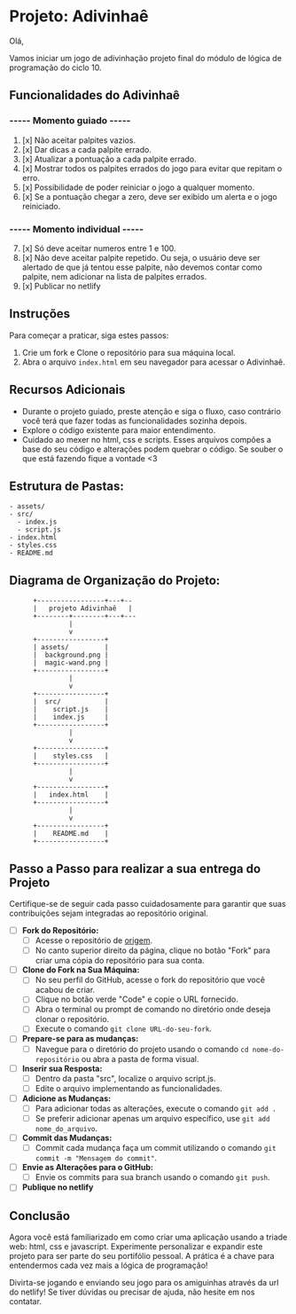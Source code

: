 # Projeto: Adivinhaê

Olá, 

Vamos iniciar um jogo de adivinhação projeto final do módulo de lógica de programação do ciclo 10.

## Funcionalidades do Adivinhaê
### ----- Momento guiado -----
  1. [x] Não aceitar palpites vazios.
  2. [x] Dar dicas a cada palpite errado.
  3. [x] Atualizar a pontuação a cada palpite errado.
  4. [x] Mostrar todos os palpites errados do jogo para evitar que repitam o erro.
  5. [x] Possibilidade de poder reiniciar o jogo a qualquer momento.
  6. [x] Se a pontuação chegar a zero, deve ser exibido um alerta e o jogo reiniciado.

### ----- Momento individual -----
  7. [x] Só deve aceitar numeros entre 1 e 100.
  8. [x] Não deve aceitar palpite repetido. Ou seja, o usuário deve ser alertado de que já tentou esse palpite, não devemos contar como palpite, nem adicionar na lista de palpites errados.
  9. [x] Publicar no netlify

## Instruções

Para começar a praticar, siga estes passos:

1. Crie um fork e Clone o repositório para sua máquina local.
2. Abra o arquivo `index.html` em seu navegador para acessar o Adivinhaê.

## Recursos Adicionais

- Durante o projeto guiado, preste atenção e siga o fluxo, caso contrário você terá que fazer todas as funcionalidades sozinha depois.
- Explore o código existente para maior entendimento.
- Cuidado ao mexer no html, css e scripts. Esses arquivos compões a base do seu código e alterações podem quebrar o código. Se souber o que está fazendo fique a vontade <3

## Estrutura de Pastas:

```
- assets/
- src/
  - index.js
  - script.js
- index.html
- styles.css
- README.md
```

## Diagrama de Organização do Projeto:

```
      +-----------------+---+--
      |   projeto Adivinhaê   |
      +--------+--------+---+---
               |
               v
      +-----------------+
      | assets/         |
      |  background.png |
      |  magic-wand.png |
      +-----------------+
               |
               v
      +-----------------+
      |  src/           |
      |    script.js    |
      |    index.js     |
      +-----------------+
               |
               v
      +-----------------+
      |    styles.css   |
      +-----------------+
               |
               v
      +-----------------+
      |   index.html    |
      +-----------------+
               |
               v
      +-----------------+
      |    README.md    |
      +-----------------+
```

## Passo a Passo para realizar a sua entrega do Projeto

Certifique-se de seguir cada passo cuidadosamente para garantir que suas contribuições sejam integradas ao repositório original.

- [ ] **Fork do Repositório:**
   - [ ] Acesse o repositório de [origem](https://github.com/lisandrascruz/PretaLab-c10-Disney-LP-Projeto).
   - [ ] No canto superior direito da página, clique no botão "Fork" para criar uma cópia do repositório para sua conta.

- [ ] **Clone do Fork na Sua Máquina:**
   - [ ] No seu perfil do GitHub, acesse o fork do repositório que você acabou de criar.
   - [ ] Clique no botão verde "Code" e copie o URL fornecido.
   - [ ] Abra o terminal ou prompt de comando no diretório onde deseja clonar o repositório.
   - [ ] Execute o comando `git clone URL-do-seu-fork`.

- [ ] **Prepare-se para as mudanças:**
   - [ ] Navegue para o diretório do projeto usando o comando `cd nome-do-repositório` ou abra a pasta de forma visual.

- [ ] **Inserir sua Resposta:**
   - [ ] Dentro da pasta "src", localize o arquivo script.js.
   - [ ] Edite o arquivo implementando as funcionalidades.

- [ ] **Adicione as Mudanças:**
   - [ ] Para adicionar todas as alterações, execute o comando `git add .` 
   - [ ] Se preferir adicionar apenas um arquivo específico, use `git add nome_do_arquivo`.

- [ ] **Commit das Mudanças:**
   - [ ] Commit cada mudança faça um commit utilizando o comando `git commit -m "Mensagem do commit"`.

- [ ] **Envie as Alterações para o GitHub:**
   - [ ] Envie os commits para sua branch usando o comando `git push`.

- [ ] **Publique no netlify**

## Conclusão

Agora você está familiarizado em como criar uma aplicação usando a triade web: html, css e javascript. Experimente personalizar e expandir este projeto para ser parte do seu portifólio pessoal. A prática é a chave para entendermos cada vez mais a lógica de programação!

Divirta-se jogando e enviando seu jogo para os amiguinhas através da url do netlify! Se tiver dúvidas ou precisar de ajuda, não hesite em nos contatar.
